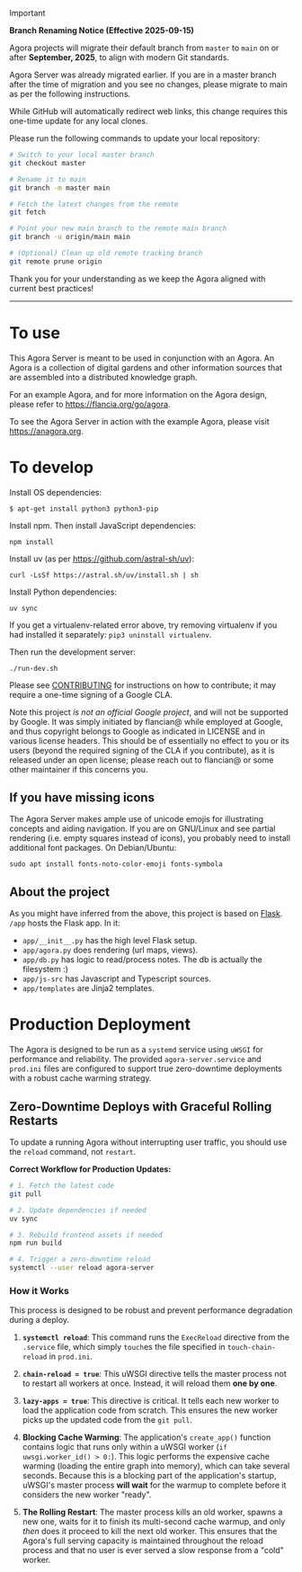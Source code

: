 > [!IMPORTANT]
> **Branch Renaming Notice (Effective 2025-09-15)**
>
> Agora projects will migrate their default branch from `master` to `main` on or after **September, 2025**, to align with modern Git standards.
>
> Agora Server was already migrated earlier. If you are in a master branch after the time of migration and you see no changes, please migrate to main as per the following instructions.
>
> While GitHub will automatically redirect web links, this change requires this one-time update for any local clones.
>
> Please run the following commands to update your local repository:
>
> ```bash
> # Switch to your local master branch
> git checkout master
>
> # Rename it to main
> git branch -m master main
>
> # Fetch the latest changes from the remote
> git fetch
>
> # Point your new main branch to the remote main branch
> git branch -u origin/main main
>
> # (Optional) Clean up old remote tracking branch
> git remote prune origin
> ```
>
> Thank you for your understanding as we keep the Agora aligned with current best practices!

---

# To use

This Agora Server is meant to be used in conjunction with an Agora. An Agora is
a collection of digital gardens and other information sources that are assembled
into a distributed knowledge graph.

For an example Agora, and for more information on the Agora design, please refer to <https://flancia.org/go/agora>.

To see the Agora Server in action with the example Agora, please visit
<https://anagora.org>.

# To develop

Install OS dependencies:
```
$ apt-get install python3 python3-pip
```

Install npm. Then install JavaScript dependencies:

```
npm install
```

Install uv (as per https://github.com/astral-sh/uv):
```
curl -LsSf https://astral.sh/uv/install.sh | sh
```

Install Python dependencies:
```
uv sync
```

If you get a virtualenv-related error above, try removing virtualenv if you had installed it separately: `pip3 uninstall virtualenv`.

Then run the development server:
```
./run-dev.sh
```

Please see [CONTRIBUTING](CONTRIBUTING.md) for instructions on how to
contribute; it may require a one-time signing of a Google CLA.

Note this project *is not an official Google project*, and will not be supported by
Google. It was simply initiated by flancian@ while employed at Google, and
thus copyright belongs to Google as indicated in LICENSE and in various license
headers. This should be of essentially no effect to you or its users (beyond the
required signing of the CLA if you contribute), as it is released under an open
license; please reach out to flancian@ or some other maintainer if this concerns you.  

## If you have missing icons

The Agora Server makes ample use of unicode emojis for illustrating concepts and aiding navigation. If you are on GNU/Linux and see partial rendering (i.e. empty squares instead of icons), you probably need to install additional font packages. On Debian/Ubuntu:

```
sudo apt install fonts-noto-color-emoji fonts-symbola
```


## About the project
As you might have inferred from the above, this project is based on [Flask](https://flask.palletsprojects.com). ```/app``` hosts the Flask app. In it:

- ```app/__init__.py``` has the high level Flask setup.
- ```app/agora.py``` does rendering (url maps, views).
- ```app/db.py``` has logic to read/process notes. The db is actually the filesystem :)
- ```app/js-src``` has Javascript and Typescript sources.
- ```app/templates``` are Jinja2 templates.

# Production Deployment

The Agora is designed to be run as a `systemd` service using `uWSGI` for performance and reliability. The provided `agora-server.service` and `prod.ini` files are configured to support true zero-downtime deployments with a robust cache warming strategy.

## Zero-Downtime Deploys with Graceful Rolling Restarts

To update a running Agora without interrupting user traffic, you should use the `reload` command, not `restart`.

**Correct Workflow for Production Updates:**
```bash
# 1. Fetch the latest code
git pull

# 2. Update dependencies if needed
uv sync

# 3. Rebuild frontend assets if needed
npm run build

# 4. Trigger a zero-downtime reload
systemctl --user reload agora-server
```

### How it Works

This process is designed to be robust and prevent performance degradation during a deploy.

1.  **`systemctl reload`**: This command runs the `ExecReload` directive from the `.service` file, which simply `touch`es the file specified in `touch-chain-reload` in `prod.ini`.

2.  **`chain-reload = true`**: This uWSGI directive tells the master process not to restart all workers at once. Instead, it will reload them **one by one**.

3.  **`lazy-apps = true`**: This directive is critical. It tells each new worker to load the application code from scratch. This ensures the new worker picks up the updated code from the `git pull`.

4.  **Blocking Cache Warming**: The application's `create_app()` function contains logic that runs only within a uWSGI worker (`if uwsgi.worker_id() > 0:`). This logic performs the expensive cache warming (loading the entire graph into memory), which can take several seconds. Because this is a blocking part of the application's startup, uWSGI's master process **will wait** for the warmup to complete before it considers the new worker "ready".

5.  **The Rolling Restart**: The master process kills an old worker, spawns a new one, waits for it to finish its multi-second cache warmup, and only *then* does it proceed to kill the next old worker. This ensures that the Agora's full serving capacity is maintained throughout the reload process and that no user is ever served a slow response from a "cold" worker.
